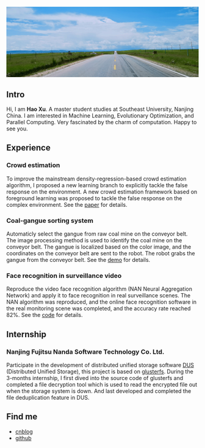 <!-- # <center>Welcome to my homepage </center>
<br> -->



![](./images/bkg-grass.jpeg)

## Intro

Hi, I am **Hao Xu**. A master student studies at Southeast University, Nanjing China. I am interested in Machine Learning, Evolutionary Optimization, and Parallel Computing. Very fascinated by the charm of computation. Happy to see you. 
## Experience

### Crowd estimation
<!-- **Synopsis**:  -->
To improve the mainstream density-regression-based crowd estimation algorithm, I proposed a new learning branch to explicitly tackle the false response on the environment. A new crowd estimation framework based on foreground learning was proposed to tackle the false response on the complex environment. See the [paper](https://ieeexplore.ieee.org/document/8865761/) for details.

<!-- **Main work**：

* A new crowd estimation framework based on foreground learning was proposed to tackle the false response on the complex environment.
* A new and simple method was proposed to generate the foreground segmentation map from head-point annotations which was used for foreground learning.    -->

<!-- **Results**：

* Both the visualization results and the accuracy are better than the baseline method CSRNet.
* Paper: Hao Xu, Siyu Xia, et al. Crowd Counting with Segmentation Map Guidance, IEEE 2019 38th Chinese Control Conference (CCC). -->

### Coal-gangue sorting system
<!-- **Synopsis**:  -->
Automaticly select the gangue from raw coal mine on the conveyor belt. The image processing method is used to identify the coal mine on the conveyor belt. The gangue is localized based on the color image, and the coordinates on the conveyor belt are sent to the robot. The robot grabs the gangue from the conveyor belt. See the [demo]() for details.

<!-- **Main work**：

* Use yolo detection algorithm to detect the coal and gangue: high performance and high precision. 

* Implement a windows app with GUI for practical application: Algorithm migration, camera module, communication with the robot.

**Results**: Completed a windows app with an algorithm accuracy of about 90%. -->
<!--
## 人头检测 (2018/9-2018/10)
-->

### Face recognition in surveillance video 
Reproduce the video face recognition algorithm (NAN Neural Aggregation Network) and apply it to face recognition in real surveillance scenes. The NAN algorithm was reproduced, and the online face recognition software in the real monitoring scene was completed, and the accuracy rate reached 82%. See the [code](https://github.com/haoxuhao/NVR-Face-Recognition) for details.

<!-- **Main work**：

* The NAN module is added to facenet to realize video face recognition, and the accuracy of the algorithm (96.4%) is verified on the dataset YoutubeFace, which achieves the result of the paper.
* The algorithm is applied to the real monitoring scene, and the face passing by the scene is captured and recognized in real time:
    
**Results**：The NAN algorithm was reproduced, and the online face recognition software in the real monitoring scene was completed, and the accuracy rate reached 82%. -->

<!-- 
## 大数据医疗—肝癌影像AI诊断
-->

## Internship

### Nanjing Fujitsu Nanda Software Technology Co. Ltd.
Participate in the development of distributed unified storage software [DUS](https://www.fujitsu.com/cn/group/fnst/solution/#title3) (Distributed Unified Storage), this project is based on [glusterfs](https://github.com/gluster/glusterfs). During the 3-months internship, I first dived into the source code of glusterfs and completed a file decryption tool which is used to read the encrypted file out when the storage system is down. And last developed and completed the file deduplication feature in DUS.

## Find me
- [cnblog](https://www.cnblogs.com/walter-xh/)
- [github](https://github.com/haoxuhao)